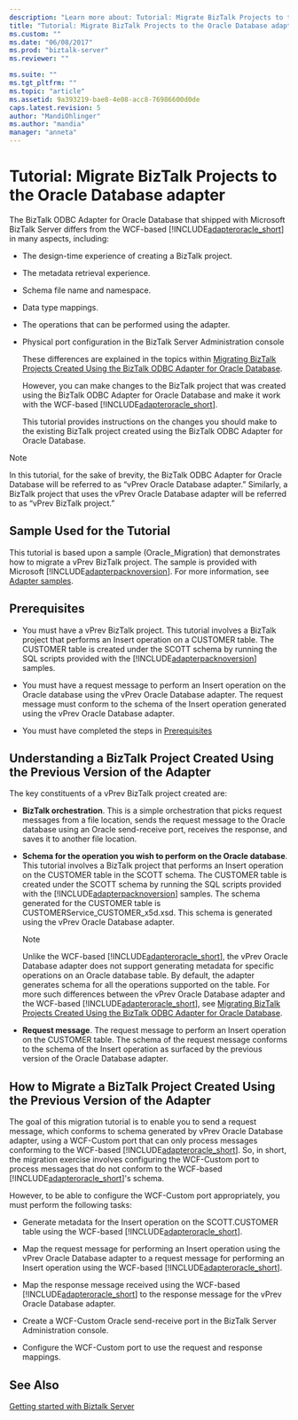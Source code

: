 ```yaml
---
description: "Learn more about: Tutorial: Migrate BizTalk Projects to the Oracle Database adapter"
title: "Tutorial: Migrate BizTalk Projects to the Oracle Database adapter | Microsoft Docs"
ms.custom: ""
ms.date: "06/08/2017"
ms.prod: "biztalk-server"
ms.reviewer: ""

ms.suite: ""
ms.tgt_pltfrm: ""
ms.topic: "article"
ms.assetid: 9a393219-bae8-4e08-acc8-76986600d0de
caps.latest.revision: 5
author: "MandiOhlinger"
ms.author: "mandia"
manager: "anneta"
---
```

# Tutorial: Migrate BizTalk Projects to the Oracle Database adapter
The BizTalk ODBC Adapter for Oracle Database that shipped with Microsoft BizTalk Server differs from the WCF-based [!INCLUDE[adapteroracle_short](../../includes/adapteroracle-short-md.md)] in many aspects, including:  
  
- The design-time experience of creating a BizTalk project.  
  
- The metadata retrieval experience.  
  
- Schema file name and namespace.  
  
- Data type mappings.  
  
- The operations that can be performed using the adapter.  
  
- Physical port configuration in the BizTalk Server Administration console  
  
  These differences are explained in the topics within [Migrating BizTalk Projects Created Using the BizTalk ODBC Adapter for Oracle Database](https://msdn.microsoft.com/library/18f40265-c7f3-44a1-99b6-1b1dc800561e).  
  
  However, you can make changes to the BizTalk project that was created using the BizTalk ODBC Adapter for Oracle Database and make it work with the WCF-based [!INCLUDE[adapteroracle_short](../../includes/adapteroracle-short-md.md)].  
  
  This tutorial provides instructions on the changes you should make to the existing BizTalk project created using the BizTalk ODBC Adapter for Oracle Database.  
  
> [!NOTE]
>  In this tutorial, for the sake of brevity, the BizTalk ODBC Adapter for Oracle Database  will be referred to as “vPrev Oracle Database adapter.” Similarly, a BizTalk project that uses the vPrev Oracle Database adapter will be referred to as “vPrev BizTalk project.”  
  
## Sample Used for the Tutorial  
 This tutorial is based upon a sample (Oracle_Migration) that demonstrates how to migrate a vPrev BizTalk project. The sample is provided with Microsoft [!INCLUDE[adapterpacknoversion](../../includes/adapterpacknoversion-md.md)]. For more information, see [Adapter samples](../../adapters-and-accelerators/accelerator-rosettanet/adapter-samples.md).  
  
## Prerequisites  
  
- You must have a vPrev BizTalk project. This tutorial involves a BizTalk project that performs an Insert operation on a CUSTOMER table. The CUSTOMER table is created under the SCOTT schema by running the SQL scripts provided with the [!INCLUDE[adapterpacknoversion](../../includes/adapterpacknoversion-md.md)] samples.  
  
- You must have a request message to perform an Insert operation on the Oracle database using the vPrev Oracle Database adapter. The request message must conform to the schema of the Insert operation generated using the vPrev Oracle Database adapter.  
  
- You must have completed the steps in [Prerequisites](../../adapters-and-accelerators/adapter-oracle-database/prerequisites-to-create-oracle-database-applications.md) 
  
## Understanding a BizTalk Project Created Using the Previous Version of the Adapter  
 The key constituents of a vPrev BizTalk project created are:  
  
- **BizTalk orchestration**. This is a simple orchestration that picks request messages from a file location, sends the request message to the Oracle database using an Oracle send-receive port, receives the response, and saves it to another file location.  
  
- **Schema for the operation you wish to perform on the Oracle database**. This tutorial involves a BizTalk project that performs an Insert operation on the CUSTOMER table in the SCOTT schema. The CUSTOMER table is created under the SCOTT schema by running the SQL scripts provided with the [!INCLUDE[adapterpacknoversion](../../includes/adapterpacknoversion-md.md)] samples. The schema generated for the CUSTOMER table is CUSTOMERService_CUSTOMER_x5d.xsd. This schema is generated using the vPrev Oracle Database adapter.  
  
  > [!NOTE]
  >  Unlike the WCF-based [!INCLUDE[adapteroracle_short](../../includes/adapteroracle-short-md.md)], the vPrev Oracle Database adapter does not support generating metadata for specific operations on an Oracle database table. By default, the adapter generates schema for all the operations supported on the table. For more such differences between the vPrev Oracle Database adapter and the WCF-based [!INCLUDE[adapteroracle_short](../../includes/adapteroracle-short-md.md)], see [Migrating BizTalk Projects Created Using the BizTalk ODBC Adapter for Oracle Database](https://msdn.microsoft.com/library/18f40265-c7f3-44a1-99b6-1b1dc800561e).  
  
- **Request message**. The request message to perform an Insert operation on the CUSTOMER table. The schema of the request message conforms to the schema of the Insert operation as surfaced by the previous version of the Oracle Database adapter.  
  
## How to Migrate a BizTalk Project Created Using the Previous Version of the Adapter  
 The goal of this migration tutorial is to enable you to send a request message, which conforms to schema generated by vPrev Oracle Database adapter, using a WCF-Custom port that can only process messages conforming to the WCF-based [!INCLUDE[adapteroracle_short](../../includes/adapteroracle-short-md.md)]. So, in short, the migration exercise involves configuring the WCF-Custom port to process messages that do not conform to the WCF-based [!INCLUDE[adapteroracle_short](../../includes/adapteroracle-short-md.md)]'s schema.  
  
 However, to be able to configure the WCF-Custom port appropriately, you must perform the following tasks:  
  
- Generate metadata for the Insert operation on the SCOTT.CUSTOMER table using the WCF-based [!INCLUDE[adapteroracle_short](../../includes/adapteroracle-short-md.md)].  
  
- Map the request message for performing an Insert operation using the vPrev Oracle Database adapter to a request message for performing an Insert operation using the WCF-based [!INCLUDE[adapteroracle_short](../../includes/adapteroracle-short-md.md)].  
  
- Map the response message received using the WCF-based [!INCLUDE[adapteroracle_short](../../includes/adapteroracle-short-md.md)] to the response message for the vPrev Oracle Database adapter.  
  
- Create a WCF-Custom Oracle send-receive port in the BizTalk Server Administration console.  
  
- Configure the WCF-Custom port to use the request and response mappings.  
  
 
  
## See Also  
[Getting started with Biztalk Server](../../core/getting-started-with-biztalk-server.md)
